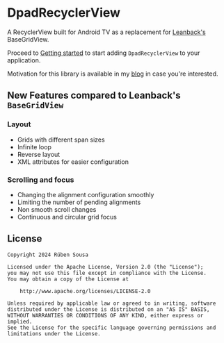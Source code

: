 # DpadRecyclerView

A RecyclerView built for Android TV as a replacement for [Leanback's](https://developer.android.com/jetpack/androidx/releases/leanback) BaseGridView.

Proceed to [Getting started](getting_started.md) to start adding `DpadRecyclerView`
to your application.

Motivation for this library is available in my [blog](https://rubensousa.com/2022/11/08/dpadrecyclerview/) in case you're interested.

## New Features compared to Leanback's `BaseGridView`

### Layout

- Grids with different span sizes
- Infinite loop
- Reverse layout
- XML attributes for easier configuration

### Scrolling and focus

- Changing the alignment configuration smoothly
- Limiting the number of pending alignments
- Non smooth scroll changes
- Continuous and circular grid focus

## License

    Copyright 2024 Rúben Sousa
    
    Licensed under the Apache License, Version 2.0 (the "License");
    you may not use this file except in compliance with the License.
    You may obtain a copy of the License at
    
        http://www.apache.org/licenses/LICENSE-2.0
    
    Unless required by applicable law or agreed to in writing, software
    distributed under the License is distributed on an "AS IS" BASIS,
    WITHOUT WARRANTIES OR CONDITIONS OF ANY KIND, either express or implied.
    See the License for the specific language governing permissions and
    limitations under the License.
